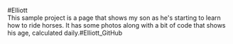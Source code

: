 #Elliott
<br>
This sample project is a page that shows my son as he's starting to learn how to ride horses. It has some photos along with a bit of code that shows his age, calculated daily.#Elliott_GitHub
